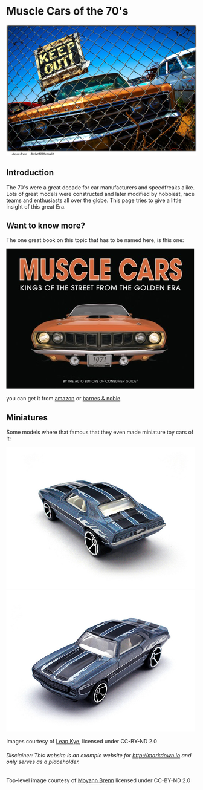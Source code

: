 Muscle Cars of the 70's
==========================

[![Muscle car](keep_out_by_moyan_brenn_ccby.jpg)](http://www.flickr.com/photos/aigle_dore/ "Image used with persmission by Moyann Brenn's, License CC-BY-ND 2.0")

Introduction
-------------
The 70's were a great decade for car manufacturers and speedfreaks alike. Lots of great models were constructed and later modified by hobbiest, race teams and enthusiasts all over the globe. This page tries to give a little insight of this great Era.



Want to know more?
--------------
The one great book on this topic that has to be named here, is this one:

![muscle cars - kings of the street from the golden era](muscle_cars_book.png)

you can get it from [amazon][1] or [barnes & noble][2].

[1]: http://www.amazon.com/gp/product/images/1412715229/ref=dp_image_z_0?ie=utf8&n=283155&s=books
[2]: http://www.barnesandnoble.com/w/muscle-cars-auto-editors-of-consumer-guide/1018815262


Miniatures
----------
Some models where that famous that they even made miniature toy cars of it:

![blue mustang miniature front-view](mini_blue_1.jpg "Image courtesy of Leap Kye, licensed CC-BY-ND 2.0")
![blue mustang miniature side-view](mini_blue_2.jpg "Image courtesy of Leap Kye, licensed CC-BY-ND 2.0")

Images courtesy of [Leap Kye](http://www.flickr.com/photos/leapkye/), licensed under CC-BY-ND 2.0
###### Disclainer: This website is an example website for http://markdown.io and only serves as a placeholder.
Top-level image courtesy of [Moyann Brenn](http://www.flickr.com/photos/aigle_dore/ "Image source") licensed under CC-BY-ND 2.0
